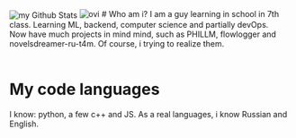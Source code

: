 <img align="center" src="https://github-readme-stats.vercel.app/api?username=oblivisheee&include_all_commits=true&count_private=true&show_icons=true&line_height=20&title_color=2B5BBD&icon_color=1124BB&text_color=A1A1A1&bg_color=0,000000,130F40" alt="my Github Stats"/>
<img src="https://github-readme-stats.vercel.app/api/top-langs?username=oblivisheee&show_icons=true&locale=en&layout=compact&theme=chartreuse-dark" alt="ovi" />
# Who am i?
I am a guy learning in school in 7th class. Learning ML, backend, computer science and partially devOps.<br>
Now have much projects in mind mind, such as PHILLM, flowlogger and novelsdreamer-ru-t4m. Of course, i trying to realize them.<br>
<br>

# My code languages
I know: python, a few c++ and JS. 
As a real languages, i know Russian and English.

